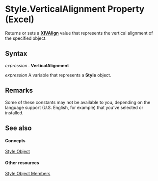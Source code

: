 
# Style.VerticalAlignment Property (Excel)

Returns or sets a  **[XlVAlign](89d342c9-6452-a8ca-363c-f0ea1b031070.md)** value that represents the vertical alignment of the specified object.


## Syntax

 _expression_ . **VerticalAlignment**

 _expression_ A variable that represents a **Style** object.


## Remarks

Some of these constants may not be available to you, depending on the language support (U.S. English, for example) that you've selected or installed.


## See also


#### Concepts


[Style Object](3c1e9184-0075-5f46-9a1a-0b61d874d1f8.md)
#### Other resources


[Style Object Members](78f477c9-4033-e7c5-fc3d-7ba025392d31.md)
